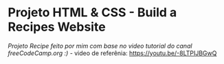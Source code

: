 # Projeto HTML & CSS - Build a Recipes Website 

_Projeto Recipe feito por mim com base no video tutorial do canal freeCodeCamp.org :)_
	- video de referênia: https://youtu.be/-8LTPIJBGwQ
